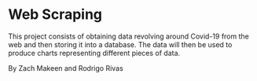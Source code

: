 # Web Scraping

This project consists of obtaining data revolving around Covid-19 from the web and then storing it into a database. The data will then be used to produce charts representing different pieces of data.

By Zach Makeen and Rodrigo Rivas
